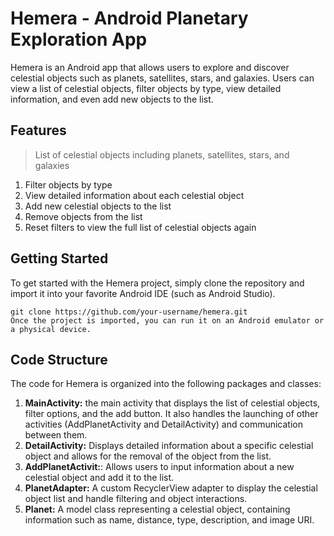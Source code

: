 
# Hemera - Android Planetary Exploration App

Hemera is an Android app that allows users to explore and discover celestial objects such as planets, satellites, stars, and galaxies. Users can view a list of celestial objects, filter objects by type, view detailed information, and even add new objects to the list.

## Features
> List of celestial objects including planets, satellites, stars, and galaxies
1. Filter objects by type
2. View detailed information about each celestial object
3. Add new celestial objects to the list
4. Remove objects from the list
5. Reset filters to view the full list of celestial objects again

## Getting Started
To get started with the Hemera project, simply clone the repository and import it into your favorite Android IDE (such as Android Studio).

```
git clone https://github.com/your-username/hemera.git
Once the project is imported, you can run it on an Android emulator or a physical device.
```

## Code Structure
The code for Hemera is organized into the following packages and classes:

1. **MainActivity:** the main activity that displays the list of celestial objects, filter options, and the add button. It also handles the launching of other activities (AddPlanetActivity and DetailActivity) and communication between them.
2. **DetailActivity:** Displays detailed information about a specific celestial object and allows for the removal of the object from the list.
3. **AddPlanetActivit:**: Allows users to input information about a new celestial object and add it to the list.
4. **PlanetAdapter:** A custom RecyclerView adapter to display the celestial object list and handle filtering and object interactions.
5. **Planet:** A model class representing a celestial object, containing information such as name, distance, type, description, and image URI.

